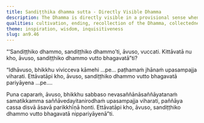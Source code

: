 ```yaml
---
title: Sandiṭṭhika dhamma sutta - Directly Visible Dhamma
description: The Dhamma is directly visible in a provisional sense when one enters a jhāna or subsequent meditation attainments. It is directly visible in the definitive sense when one attains the cessation of perception and feeling, and having seen with wisdom, completely exhausts mental defilements.
qualities: cultivation, ending, recollection of the Dhamma, collectedness
theme: inspiration, wisdom, inquisitiveness
slug: an9.46
---
```


“‘Sandiṭṭhiko dhammo, sandiṭṭhiko dhammo’ti, āvuso, vuccati. Kittāvatā nu kho, āvuso, sandiṭṭhiko dhammo vutto bhagavatā”ti?

“Idhāvuso, bhikkhu vivicceva kāmehi …pe… paṭhamaṁ jhānaṁ upasampajja viharati. Ettāvatāpi kho, āvuso, sandiṭṭhiko dhammo vutto bhagavatā pariyāyena …pe….

Puna caparaṁ, āvuso, bhikkhu sabbaso nevasaññānāsaññāyatanaṁ samatikkamma saññāvedayitanirodhaṁ upasampajja viharati, paññāya cassa disvā āsavā parikkhīṇā honti. Ettāvatāpi kho, āvuso, sandiṭṭhiko dhammo vutto bhagavatā nippariyāyenā”ti.

